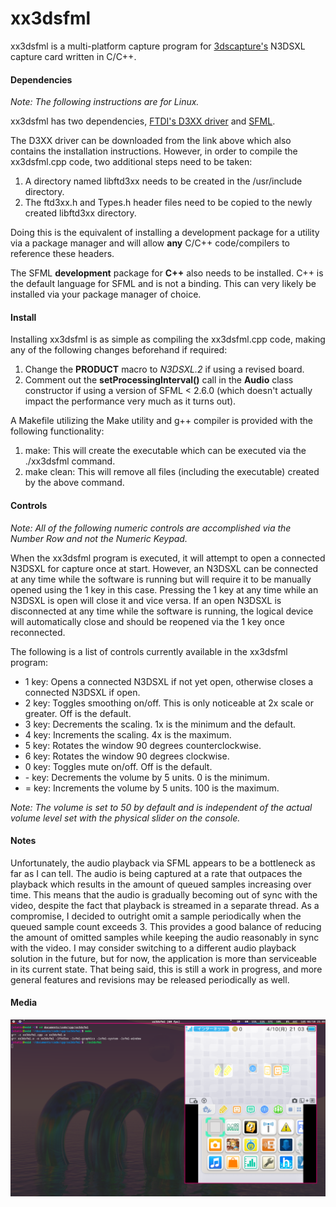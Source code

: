# **xx3dsfml**

xx3dsfml is a multi-platform capture program for [3dscapture's](https://3dscapture.com/) N3DSXL capture card written in C/C++.

#### Dependencies

*Note: The following instructions are for Linux.*

xx3dsfml has two dependencies, [FTDI's D3XX driver](https://ftdichip.com/drivers/d3xx-drivers/) and [SFML](https://www.sfml-dev.org/).

The D3XX driver can be downloaded from the link above which also contains the installation instructions. However, in order to compile the xx3dsfml.cpp code, two additional steps need to be taken:

1. A directory named libftd3xx needs to be created in the /usr/include directory.
2. The ftd3xx.h and Types.h header files need to be copied to the newly created libftd3xx directory.

Doing this is the equivalent of installing a development package for a utility via a package manager and will allow **any** C/C++ code/compilers to reference these headers.

The SFML **development** package for **C++** also needs to be installed. C++ is the default language for SFML and is not a binding. This can very likely be installed via your package manager of choice.

#### Install

Installing xx3dsfml is as simple as compiling the xx3dsfml.cpp code, making any of the following changes beforehand if required:

1. Change the **PRODUCT** macro to *N3DSXL.2* if using a revised board.
2. Comment out the **setProcessingInterval()** call in the **Audio** class constructor if using a version of SFML < 2.6.0 (which doesn't actually impact the performance very much as it turns out).

A Makefile utilizing the Make utility and g++ compiler is provided with the following functionality:

1. make:	This will create the executable which can be executed via the ./xx3dsfml command.
2. make clean:	This will remove all files (including the executable) created by the above command.

#### Controls

*Note: All of the following numeric controls are accomplished via the Number Row and not the Numeric Keypad.*

When the xx3dsfml program is executed, it will attempt to open a connected N3DSXL for capture once at start. However, an N3DSXL can be connected at any time while the software is running but will require it to be manually opened using the 1 key in this case. Pressing the 1 key at any time while an N3DSXL is open will close it and vice versa. If an open N3DSXL is disconnected at any time while the software is running, the logical device will automatically close and should be reopened via the 1 key once reconnected.

The following is a list of controls currently available in the xx3dsfml program:

- 1 key: Opens a connected N3DSXL if not yet open, otherwise closes a connected N3DSXL if open.
- 2 key: Toggles smoothing on/off. This is only noticeable at 2x scale or greater. Off is the default.
- 3 key: Decrements the scaling. 1x is the minimum and the default.
- 4 key: Increments the scaling. 4x is the maximum.
- 5 key: Rotates the window 90 degrees counterclockwise.
- 6 key: Rotates the window 90 degrees clockwise.
- 0 key: Toggles mute on/off. Off is the default.
- \- key: Decrements the volume by 5 units. 0 is the minimum.
- = key: Increments the volume by 5 units. 100 is the maximum.

*Note: The volume is set to 50 by default and is independent of the actual volume level set with the physical slider on the console.*

#### Notes

Unfortunately, the audio playback via SFML appears to be a bottleneck as far as I can tell. The audio is being captured at a rate that outpaces the playback which results in the amount of queued samples increasing over time. This means that the audio is gradually becoming out of sync with the video, despite the fact that playback is streamed in a separate thread. As a compromise, I decided to outright omit a sample periodically when the queued sample count exceeds 3. This provides a good balance of reducing the amount of omitted samples while keeping the audio reasonably in sync with the video. I may consider switching to a different audio playback solution in the future, but for now, the application is more than serviceable in its current state. That being said, this is still a work in progress, and more general features and revisions may be released periodically as well.

#### Media

![xx3dsfml](xx3dsfml.png "xx3dsfml")
